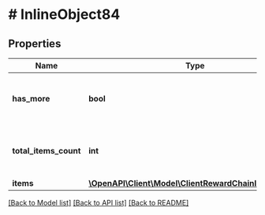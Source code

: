 # # InlineObject84

## Properties

Name | Type | Description | Notes
------------ | ------------- | ------------- | -------------
**has_more** | **bool** | Used as an indicator that there are more pages. | [optional]
**total_items_count** | **int** | Total number of reward chains in the system. | [optional]
**items** | [**\OpenAPI\Client\Model\ClientRewardChainItemModel[]**](ClientRewardChainItemModel.md) |  | [optional]

[[Back to Model list]](../../README.md#models) [[Back to API list]](../../README.md#endpoints) [[Back to README]](../../README.md)
